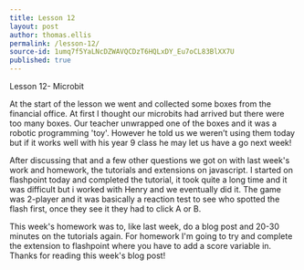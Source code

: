 ```yaml
---
title: Lesson 12
layout: post
author: thomas.ellis
permalink: /lesson-12/
source-id: 1umq7f5YaLNcDZWAVQCDzT6HQLxDY_Eu7oCL83BlXX7U
published: true
---
```

Lesson 12- Microbit

At the start of the lesson we went and collected some boxes from the financial office. At first I thought our microbits had arrived but there were too many boxes. Our teacher unwrapped one of the boxes and it was a robotic programming 'toy'. However he told us we weren’t using them today but if it works well with his year 9 class he may let us have a go next week!

After discussing that and a few other questions we got on with last week's work and homework, the tutorials and extensions on javascript. I started on flashpoint today and completed the tutorial, it took quite a long time and it was difficult but i worked with Henry and we eventually did it. The game was 2-player and it was basically a reaction test to see who spotted the flash first, once they see it they had to click A or B.

This week's homework was to, like last week, do a blog post and 20-30 minutes on the tutorials again. For homework I'm going to try and complete the extension to flashpoint where you have to add a score variable in. Thanks for reading this week's blog post!

